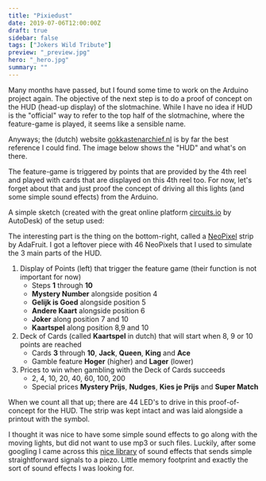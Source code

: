 ```yaml
---
title: "Pixiedust"
date: 2019-07-06T12:00:00Z
draft: true
sidebar: false
tags: ["Jokers Wild Tribute"]
preview: "_preview.jpg"
hero: "_hero.jpg"
summary: ""
---
```


Many months have passed, but I found some time to work on the Arduino project again. The objective of the next step is to do a proof of concept on the HUD (head-up display) of the slotmachine. While I have no idea if HUD is the "official" way to refer to the top half of the slotmachine, where the feature-game is played, it seems like a sensible name.

Anyways; the (dutch) website [gokkastenarchief.nl](http://www.gokkastenarchief.nl/online/jokers-wild/) is by far the best reference I could find. The image below shows the "HUD" and what's on there.



The feature-game is triggered by points that are provided by the 4th reel and played with cards that are displayed on this 4th reel too. For now, let's forget about that and just proof the concept of driving all this lights (and some simple sound effects) from the Arduino.

A simple sketch (created with the great online platform [circuits.io](https://www.circuits.io/) by AutoDesk) of the setup used:



The interesting part is the thing on the bottom-right, called a [NeoPixel](https://www.adafruit.com/products/1376) strip by AdaFruit. I got a leftover piece with 46 NeoPixels that I used to simulate the 3 main parts of the HUD.

1. Display of Points (left) that trigger the feature game (their function is not important for now)
    - Steps **1** through **10**
    - **Mystery Number** alongside position 4
    - **Gelijk is Goed** alongside position 5
    - **Andere Kaart** alongside position 6
    - **Joker** along position 7 and 10
    - **Kaartspel** along position 8,9 and 10
2. Deck of Cards (called **Kaartspel** in dutch) that will start when 8, 9 or 10 points are reached
    - Cards **3** through **10**, **Jack**, **Queen**, **King** and **Ace**
    - Gamble feature **Hoger** (higher) and **Lager** (lower)
3. Prices to win when gambling with the Deck of Cards succeeds
    - 2, 4, 10, 20, 40, 60, 100, 200
    - Special prices **Mystery Prijs**, **Nudges**, **Kies je Prijs** and **Super Match**


When we count all that up; there are 44 LED's to drive in this proof-of-concept for the HUD. The strip was kept intact and was laid alongside a printout with the symbol.

I thought it was nice to have some simple sound effects to go along with the moving lights, but did not want to use mp3 or such files. Luckily, after some googling I came across this [nice library](https://mycontraption.com/sound-effects-with-and-arduino/) of sound effects that sends simple straightforward signals to a piezo. Little memory footprint and exactly the sort of sound effects I was looking for.
